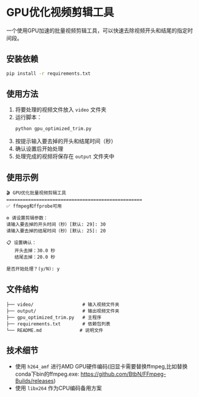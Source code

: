 # GPU优化视频剪辑工具

一个使用GPU加速的批量视频剪辑工具，可以快速去除视频开头和结尾的指定时间段。


## 安装依赖

```bash
pip install -r requirements.txt
```

## 使用方法

1. 将要处理的视频文件放入 `video` 文件夹
2. 运行脚本：
   ```bash
   python gpu_optimized_trim.py
   ```
3. 按提示输入要去掉的开头和结尾时间（秒）
4. 确认设置后开始处理
5. 处理完成的视频将保存在 `output` 文件夹中

## 使用示例

```
🎬 GPU优化批量视频剪辑工具
==================================================
✅ ffmpeg和ffprobe可用

⚙️ 请设置剪辑参数：
请输入要去掉的开头时间（秒）[默认: 29]: 30
请输入要去掉的结尾时间（秒）[默认: 25]: 20

📋 设置确认：
   开头去掉：30.0 秒
   结尾去掉：20.0 秒

是否开始处理？(y/N): y
```

## 文件结构

```
├── video/                  # 输入视频文件夹
├── output/                 # 输出视频文件夹
├── gpu_optimized_trim.py   # 主程序
├── requirements.txt        # 依赖包列表
└── README.md              # 说明文件
```


## 技术细节

- 使用 `h264_amf` 进行AMD GPU硬件编码(旧显卡需要替换ffmpeg,比如替换conda下bin的ffmpeg.exe: https://github.com/BtbN/FFmpeg-Builds/releases)
- 使用 `libx264` 作为CPU编码备用方案
